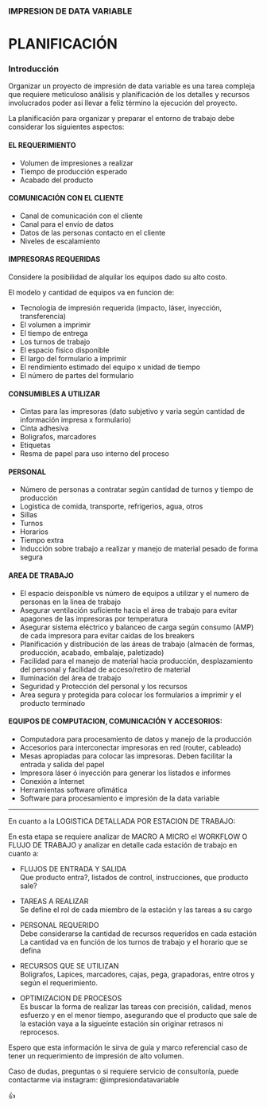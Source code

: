 ### IMPRESION DE DATA VARIABLE

# PLANIFICACIÓN

### Introducción

Organizar un proyecto de impresión de data variable es una tarea compleja que requiere meticuloso análisis y planificación de los detalles y recursos involucrados poder asi llevar a feliz término la ejecución del proyecto.

La planificación para organizar y preparar el entorno de trabajo debe considerar los siguientes aspectos:

#### EL REQUERIMIENTO
- Volumen de impresiones a realizar
- Tiempo de producción esperado
- Acabado del producto

#### COMUNICACIÓN CON EL CLIENTE
- Canal de comunicación con el cliente
- Canal para el envío de datos
- Datos de las personas contacto en el cliente
- Niveles de escalamiento

#### IMPRESORAS REQUERIDAS
  Considere la posibilidad de alquilar los equipos dado su alto costo.

  El modelo y cantidad de equipos va en funcion de:

  - Tecnología de impresión requerida (impacto, láser, inyección, transferencia)
  - El volumen a imprimir
  - El tiempo de entrega
  - Los turnos de trabajo
  - El espacio fisico disponible
  - El largo del formulario a imprimir
  - El rendimiento estimado del equipo x unidad de tiempo
  - El número de partes del formulario

#### CONSUMIBLES A UTILIZAR

- Cintas para las impresoras (dato subjetivo y varia según cantidad de información impresa x formulario)
- Cinta adhesiva
- Boligrafos, marcadores
- Etiquetas
- Resma de papel para uso interno del proceso

#### PERSONAL
- Número de personas a contratar según cantidad de turnos y tiempo de producción
- Logistica de comida, transporte, refrigerios, agua, otros
- Sillas
- Turnos
- Horarios
- Tiempo extra
- Inducción sobre trabajo a realizar y manejo de material pesado de forma segura

#### AREA DE TRABAJO
- El espacio deisponible vs número de equipos a utilizar y el numero de personas en la linea de trabajo
- Asegurar ventilación suficiente hacia el área de trabajo para evitar apagones de las impresoras por temperatura
- Asegurar sistema eléctrico y balanceo de carga según consumo (AMP) de cada impresora para evitar caidas de los breakers
- Planificación y distribución de las áreas de trabajo (almacén de formas, producción, acabado, embalaje, paletizado)
- Facilidad para el manejo de material hacia producción, desplazamiento del personal y facilidad de acceso/retiro de material
- Iluminación del área de trabajo
- Seguridad y Protección del personal y los recursos
- Area segura y protegida para colocar los formularios a imprimir y el producto terminado

#### EQUIPOS DE COMPUTACION, COMUNICACIÓN Y ACCESORIOS:
- Computadora para procesamiento de datos y manejo de la producción
- Accesorios para interconectar impresoras en red (router, cableado)
- Mesas apropiadas para colocar las impresoras. Deben facilitar la entrada y salida del papel
- Impresora láser ó inyección para generar los listados e informes
- Conexión a Internet
- Herramientas software ofimática
- Software para procesamiento e impresión de la data variable

<hr >

En cuanto a la LOGISTICA DETALLADA POR ESTACION DE TRABAJO:

En esta etapa se requiere analizar de MACRO A MICRO el WORKFLOW O FLUJO DE TRABAJO y analizar en detalle cada estación de trabajo en cuanto a:

- FLUJOS DE ENTRADA Y SALIDA  
  Que producto entra?, listados de control, instrucciones, que producto sale?

- TAREAS A REALIZAR  
  Se define el rol de cada miembro de la estación y las tareas a su cargo

- PERSONAL REQUERIDO  
  Debe considerarse la cantidad de recursos requeridos en cada estación La cantidad va en función de los turnos de trabajo y el horario que se defina

- RECURSOS QUE SE UTILIZAN  
  Boligrafos, Lapices, marcadores, cajas, pega, grapadoras, entre otros y según el requerimiento.

- OPTIMIZACION DE PROCESOS  
  Es buscar la forma de realizar las tareas con precisión, calidad, menos esfuerzo y en el menor tiempo, asegurando que el producto que sale de la estación vaya a la   sigueinte estación sin originar retrasos ni reprocesos.

Espero que esta información le sirva de guía y marco referencial caso de tener un requerimiento de impresión de alto volumen.

Caso de dudas, preguntas o si requiere servicio de consultoría, puede contactarme via instagram: @impresiondatavariable

👍
